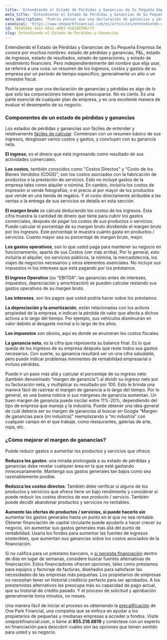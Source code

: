 ```yaml
---
title: 'Entendiendo el Estado de Pérdidas y Ganancias de Su Pequeña Empresa'
meta_title: 'Entendiendo el Estado de Pérdidas y Ganancias de Su Pequeña Empresa'
meta_description: 'Podría pensar que una declaración de ganancias y pérdidas es algo de lo que solo las corporaciones tienen que preocuparse. No es cierto. Es una parte esencial de cualquier plan de empresa, y es una excelente manera de evaluar el desempeño de su negocio.'
canonical: 'https://www.oneparkfinancial.com/es/articulos/entendiendo-el-estado-de-perdidas-y-ganancias'
id: f05d595e-1be1-42e2-a003-4562d9306cf5
slug: Entendiendo-el-Estado-de-Perdidas-y-Ganancias
---
```

Entendiendo el Estado de Pérdidas y Ganancias de Su Pequeña Empresa
Se conoce por muchos nombres: estado de pérdidas y ganancias, P&L, estado de ingresos, estado de resultados, estado de operaciones, y estado de rendimiento financiero. Pero independientemente del nombre que elija usar, se referirá a una cosa: un resumen de los ingresos, costos y gastos de su empresa por un período de tiempo específico, generalmente un año o un trimestre fiscal. 

Podría pensar que una declaración de ganancias y pérdidas es algo de lo que solo las corporaciones tienen que preocuparse. No es cierto. Es una parte esencial de cualquier plan de empresa, y es una excelente manera de evaluar el desempeño de su negocio. 

### Componentes de un estado de pérdidas y ganancias

Los estados de pérdidas y ganancias son fáciles de entender y relativamente [fáciles de calcular](https://www.oneparkfinancial.com/es/articulos/anticipos-de-efectivo-para-comerciantes). Comienzan con un resumen básico de sus ingresos, desglosan varios costos y gastos, y concluyen con su ganancia neta. 

**El ingreso**, es el dinero que está ingresando como resultado de sus actividades comerciales. 

**Los costos**, también conocidos como "Costos Directos" y "Costo de los Bienes Vendidos (COGS)", son los costos asociados con la fabricación de productos o la prestación de servicios. Esto no incluye gastos de la empresa tales como alquiler o nómina. En cambio, incluiría los costos de impresión si vende fotografías, o el precio al por mayor de los productos que vende en una tienda de regalos. Y el costo directamente atribuible a las ventas o la entrega de sus servicios se detalla en esta sección.

**El margen bruto** se calcula deduciendo los costos de los ingresos. Esta cifra muestra la cantidad de dinero que tiene para cubrir los gastos comerciales, después de pagar los costos de sus productos o servicios. Puede calcular el porcentaje de su margen bruto dividiendo el margen bruto por los ingresos. Este porcentaje le muestra cuánto gasta en productos / servicios. Cuanto mayor sea su porcentaje de margen bruto, mejor.

**Los gastos operativos**, son lo que usted paga para mantener su negocio en funcionamiento, aparte de sus Costos (ver más arriba). Por lo general, esto incluiría el alquiler, los servicios públicos, la nómina, la mercadotecnia, los viajes de negocios necesarios y otros elementos esenciales. No incluye sus impuestos ni los intereses que está pagando por los préstamos. 

**El Ingreso Operativo** (su "EBITDA": las ganancias antes de intereses, impuestos, depreciación y amortización) se pueden calcular restando sus gastos operativos de su margen bruto.

**Los intereses**, son los pagos que usted podría hacer sobre los préstamos.

**La depreciación y la amortización**, están relacionadas con los activos propiedad de la empresa, e indican la pérdida de valor que afecta a dichos activos a lo largo del tiempo. Por ejemplo, sus vehículos disminuirán en valor debido al desgaste normal a lo largo de los años.

**Los impuestos** son obvios, aquí es donde se enumeran los costos fiscales.

**La ganancia neta**, es la cifra que representa su balance final. Es lo que queda de los ingresos de su empresa después que reste todos sus gastos necesarios. Con suerte, su ganancia resultará ser un una cifra saludable, pero puede indicar problemas inminentes de rentabilidad empresarial o incluso pérdidas. 

Puede ir un paso más allá y calcular el porcentaje de su ingreso neto (también denominado "margen de ganancia") al dividir su ingreso neto por su facturación neta, y multiplicar su resultado por 100. Esto le brinda una manera fácil de rastrear el margen de ganancia a lo largo del tiempo. Por lo general, es una buena noticia si sus márgenes de ganancia aumentan. Un buen margen de ganancia puede oscilar entre 11%-20%, dependiendo del tipo de empresa que maneja y la industria. Puede obtener una idea general de cuál debería ser su margen de ganancias al buscar en Google “Margen de ganancias para {mi industria]” reemplazando a “mi industria” con cualquier campo en el que trabaje, como restaurantes, galerías de arte, ropa, etc.

### ¿Cómo mejorar el margen de ganancias?

Puede reducir gastos o aumentar los productos y servicios que ofrece. 

**Reduzca los gastos**: una mirada prolongada a su estado de pérdidas y ganancias debe revelar cualquier área en la que esté gastando innecesariamente. Mantenga sus gastos generales tan bajos como sea razonablemente posible. 

**Reduzca los costos directos**: También debe verificar si alguno de los productos y servicios que ofrece tiene un bajo rendimiento y considerar si puede reducir los costos directos de ese producto / servicio. También puede decidir abandonar productos y servicios no rentables.

**Aumente las ofertas de productos / servicios, si puede hacerlo sin** aumentar los gastos generales hasta un punto en el que no sea rentable. Obtener financiación de capital circulante puede ayudarlo a hacer crecer su negocio, sin aumentar sus gastos generales más allá del punto de rentabilidad. Usaría los fondos para aumentar las fuentes de ingresos sostenibles, que aumentan sus ganancias sobre los costos asociados de la financiación. 

Si no califica para un préstamo bancario, o [si necesita financiación](https://www.oneparkfinancial.com/es/) dentro de días en lugar de semanas, considere buscar fuentes alternativas de financiación. Estos financiadores ofrecen opciones, tales como préstamos para equipos y factoraje de facturas, diseñados para satisfacer las necesidades de las empresas más pequeñas. Los propietarios de empresas no necesitan tener un historial crediticio perfecto para ser aprobados. A los prestamistas alternativos les preocupa más su capacidad de pago actual, que su historial de crédito pasado. Y el proceso de solicitud y aprobación generalmente toma minutos, no meses.

Una manera fácil de iniciar el proceso es obteniendo la [precalificación](https://www.oneparkfinancial.com/es/preaprob) de One Park Financial, una compañía que se enfoca en ayudar a los propietarios de pequeñas y medianas empresas a acceder a fondos.  Visite oneparkfinancial.com, o llame al **855.218.8819** y conéctese con un experto en financiación para descubrir cuáles son las opciones que tienen sentido para usted y su negocio.